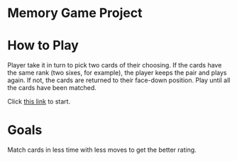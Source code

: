 # Memory Game Project



# How to Play

Player take it in turn to pick two cards of their choosing. If the cards have the same rank (two sixes, for example), the player keeps the pair and plays again. If not, the cards are returned to their face-down position. Play until all the cards have been matched.

Click [this link](https://fraxrm.github.io/memory-game-master-project-/) to start. 


# Goals

Match cards in less time with less moves to get the better rating. 
